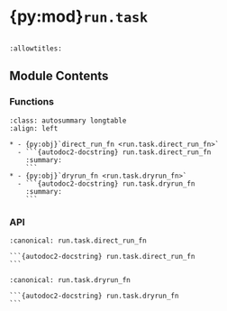 # {py:mod}`run.task`

```{py:module} run.task
```

```{autodoc2-docstring} run.task
:allowtitles:
```

## Module Contents

### Functions

````{list-table}
:class: autosummary longtable
:align: left

* - {py:obj}`direct_run_fn <run.task.direct_run_fn>`
  - ```{autodoc2-docstring} run.task.direct_run_fn
    :summary:
    ```
* - {py:obj}`dryrun_fn <run.task.dryrun_fn>`
  - ```{autodoc2-docstring} run.task.dryrun_fn
    :summary:
    ```
````

### API

````{py:function} direct_run_fn(task: nemo_run.config.Partial | nemo_run.config.Script, dryrun: bool = False)
:canonical: run.task.direct_run_fn

```{autodoc2-docstring} run.task.direct_run_fn
```
````

````{py:function} dryrun_fn(configured_task: Union[nemo_run.config.Partial, nemo_run.config.Script], executor: Optional[nemo_run.core.execution.base.Executor] = None, build: bool = False) -> None
:canonical: run.task.dryrun_fn

```{autodoc2-docstring} run.task.dryrun_fn
```
````
